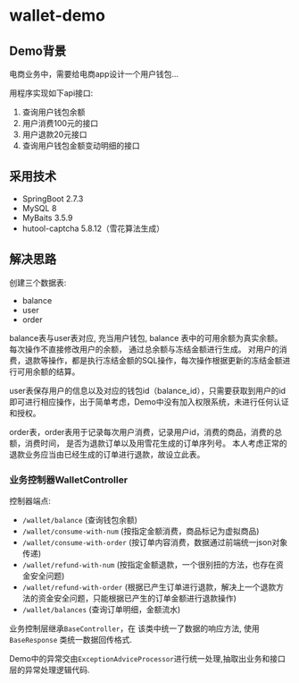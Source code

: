 # wallet-demo
## Demo背景
电商业务中，需要给电商app设计一个用户钱包...


用程序实现如下api接口: 
1.  查询用户钱包余额
2. 用户消费100元的接口
3. 用户退款20元接口
4. 查询用户钱包金额变动明细的接口

## 采用技术
- SpringBoot 2.7.3
- MySQL 8
- MyBaits 3.5.9
- hutool-captcha 5.8.12（雪花算法生成）

## 解决思路
创建三个数据表:
- balance
- user
- order

balance表与user表对应, 充当用户钱包, balance 表中的可用余额为真实余额。 
每次操作不直接修改用户的余额， 通过总余额与冻结金额进行生成。
对用户的消费，退款等操作，都是执行冻结金额的SQL操作，每次操作根据更新的冻结金额进行可用余额的结算。

user表保存用户的信息以及对应的钱包id（balance_id），只需要获取到用户的id即可进行相应操作，出于简单考虑，Demo中没有加入权限系统，未进行任何认证和授权。

order表，order表用于记录每次用户消费，记录用户id，消费的商品，消费的总额，消费时间， 是否为退款订单以及用雪花生成的订单序列号。
本人考虑正常的退款业务应当由已经生成的订单进行退款，故设立此表。

### 业务控制器WalletController
控制器端点:
- `/wallet/balance`               (查询钱包余额)
- `/wallet/consume-with-num`      (按指定金额消费，商品标记为虚拟商品)
- `/wallet/consume-with-order`    (按订单内容消费，数据通过前端统一json对象传递)
- `/wallet/refund-with-num`       (按指定金额退款，一个很别扭的方法，也存在资金安全问题)
- `/wallet/refund-with-order`     (根据已产生订单进行退款，解决上一个退款方法的资金安全问题，只能根据已产生的订单金额进行退款操作)
- `/wallet/balances`              (查询订单明细，金额流水)

业务控制层继承`BaseController`，在 该类中统一了数据的响应方法, 使用 `BaseResponse` 类统一数据回传格式.

Demo中的异常交由`ExceptionAdviceProcessor`进行统一处理,抽取出业务和接口层的异常处理逻辑代码.